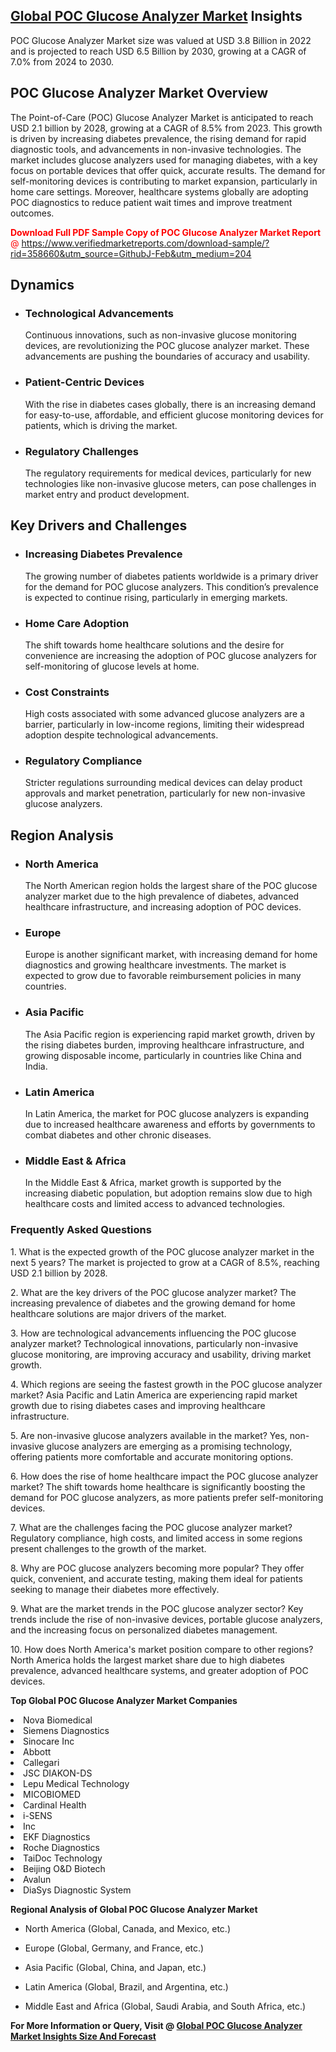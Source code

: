 <h2><a href="https://www.verifiedmarketreports.com/download-sample/?rid=358660&amp;utm_source=GithubJ&amp;utm_medium=204" target="_blank">Global POC Glucose Analyzer Market</a> Insights</h2><p>POC Glucose Analyzer Market size was valued at USD 3.8 Billion in 2022 and is projected to reach USD 6.5 Billion by 2030, growing at a CAGR of 7.0% from 2024 to 2030.</p><p> <h2>POC Glucose Analyzer Market Overview</h2> <p>The Point-of-Care (POC) Glucose Analyzer Market is anticipated to reach USD 2.1 billion by 2028, growing at a CAGR of 8.5% from 2023. This growth is driven by increasing diabetes prevalence, the rising demand for rapid diagnostic tools, and advancements in non-invasive technologies. The market includes glucose analyzers used for managing diabetes, with a key focus on portable devices that offer quick, accurate results. The demand for self-monitoring devices is contributing to market expansion, particularly in home care settings. Moreover, healthcare systems globally are adopting POC diagnostics to reduce patient wait times and improve treatment outcomes.</p> <p><p><span class=""><span style="color: #ff0000;"><strong>Download Full PDF Sample Copy of POC Glucose Analyzer Market Report</strong> @ </span><a href="https://www.verifiedmarketreports.com/download-sample/?rid=358660&amp;utm_source=GithubJ-Feb&amp;utm_medium=204" target="_blank">https://www.verifiedmarketreports.com/download-sample/?rid=358660&amp;utm_source=GithubJ-Feb&amp;utm_medium=204</a></span></p></p> <h2>Dynamics</h2> <ul> <li><h3>Technological Advancements</h3>Continuous innovations, such as non-invasive glucose monitoring devices, are revolutionizing the POC glucose analyzer market. These advancements are pushing the boundaries of accuracy and usability.</li> <li><h3>Patient-Centric Devices</h3>With the rise in diabetes cases globally, there is an increasing demand for easy-to-use, affordable, and efficient glucose monitoring devices for patients, which is driving the market.</li> <li><h3>Regulatory Challenges</h3>The regulatory requirements for medical devices, particularly for new technologies like non-invasive glucose meters, can pose challenges in market entry and product development.</li> </ul> <h2>Key Drivers and Challenges</h2> <ul> <li><h3>Increasing Diabetes Prevalence</h3>The growing number of diabetes patients worldwide is a primary driver for the demand for POC glucose analyzers. This condition’s prevalence is expected to continue rising, particularly in emerging markets.</li> <li><h3>Home Care Adoption</h3>The shift towards home healthcare solutions and the desire for convenience are increasing the adoption of POC glucose analyzers for self-monitoring of glucose levels at home.</li> <li><h3>Cost Constraints</h3>High costs associated with some advanced glucose analyzers are a barrier, particularly in low-income regions, limiting their widespread adoption despite technological advancements.</li> <li><h3>Regulatory Compliance</h3>Stricter regulations surrounding medical devices can delay product approvals and market penetration, particularly for new non-invasive glucose analyzers.</li> </ul> <h2>Region Analysis</h2> <ul> <li><h3>North America</h3>The North American region holds the largest share of the POC glucose analyzer market due to the high prevalence of diabetes, advanced healthcare infrastructure, and increasing adoption of POC devices.</li> <li><h3>Europe</h3>Europe is another significant market, with increasing demand for home diagnostics and growing healthcare investments. The market is expected to grow due to favorable reimbursement policies in many countries.</li> <li><h3>Asia Pacific</h3>The Asia Pacific region is experiencing rapid market growth, driven by the rising diabetes burden, improving healthcare infrastructure, and growing disposable income, particularly in countries like China and India.</li> <li><h3>Latin America</h3>In Latin America, the market for POC glucose analyzers is expanding due to increased healthcare awareness and efforts by governments to combat diabetes and other chronic diseases.</li> <li><h3>Middle East & Africa</h3>In the Middle East & Africa, market growth is supported by the increasing diabetic population, but adoption remains slow due to high healthcare costs and limited access to advanced technologies.</li> </ul> <h3>Frequently Asked Questions</h3> <p>1. What is the expected growth of the POC glucose analyzer market in the next 5 years? The market is projected to grow at a CAGR of 8.5%, reaching USD 2.1 billion by 2028.</p> <p>2. What are the key drivers of the POC glucose analyzer market? The increasing prevalence of diabetes and the growing demand for home healthcare solutions are major drivers of the market.</p> <p>3. How are technological advancements influencing the POC glucose analyzer market? Technological innovations, particularly non-invasive glucose monitoring, are improving accuracy and usability, driving market growth.</p> <p>4. Which regions are seeing the fastest growth in the POC glucose analyzer market? Asia Pacific and Latin America are experiencing rapid market growth due to rising diabetes cases and improving healthcare infrastructure.</p> <p>5. Are non-invasive glucose analyzers available in the market? Yes, non-invasive glucose analyzers are emerging as a promising technology, offering patients more comfortable and accurate monitoring options.</p> <p>6. How does the rise of home healthcare impact the POC glucose analyzer market? The shift towards home healthcare is significantly boosting the demand for POC glucose analyzers, as more patients prefer self-monitoring devices.</p> <p>7. What are the challenges facing the POC glucose analyzer market? Regulatory compliance, high costs, and limited access in some regions present challenges to the growth of the market.</p> <p>8. Why are POC glucose analyzers becoming more popular? They offer quick, convenient, and accurate testing, making them ideal for patients seeking to manage their diabetes more effectively.</p> <p>9. What are the market trends in the POC glucose analyzer sector? Key trends include the rise of non-invasive devices, portable glucose analyzers, and the increasing focus on personalized diabetes management.</p> <p>10. How does North America's market position compare to other regions? North America holds the largest market share due to high diabetes prevalence, advanced healthcare systems, and greater adoption of POC devices.</p> </p><p><strong>Top Global POC Glucose Analyzer Market Companies</strong></p><div data-test-id=""><p><li>Nova Biomedical</li><li> Siemens Diagnostics</li><li> Sinocare Inc</li><li> Abbott</li><li> Callegari</li><li> JSC DIAKON-DS</li><li> Lepu Medical Technology</li><li> MICOBIOMED</li><li> Cardinal Health</li><li> i-SENS</li><li> Inc</li><li> EKF Diagnostics</li><li> Roche Diagnostics</li><li> TaiDoc Technology</li><li> Beijing O&D Biotech</li><li> Avalun</li><li> DiaSys Diagnostic System</li></p><div><strong>Regional Analysis of&nbsp;Global POC Glucose Analyzer Market</strong></div><ul><li dir="ltr"><p dir="ltr">North America&nbsp;(Global, Canada, and Mexico, etc.)</p></li><li dir="ltr"><p dir="ltr">Europe (Global, Germany, and France, etc.)</p></li><li dir="ltr"><p dir="ltr">Asia Pacific&nbsp;(Global, China, and Japan, etc.)</p></li><li dir="ltr"><p dir="ltr">Latin America&nbsp;(Global, Brazil, and Argentina, etc.)</p></li><li dir="ltr">Middle East and Africa&nbsp;(Global, Saudi Arabia, and South Africa, etc.)</li></ul><p><strong>For More Information or Query, Visit @&nbsp;</strong><strong><a href="https://www.verifiedmarketreports.com/product/poc-glucose-analyzer-market/?utm_source=GithubJ&amp;utm_medium=204" target="_blank">Global POC Glucose Analyzer Market Insights Size And Forecast</a></strong></p></div>
